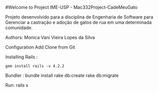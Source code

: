 
#Welcome to Project IME-USP - Mac332Project-CadeMeuGato

Projeto desenvolvido para a disciplina de Engenharia de Software para Gerenciar a castração e adoção de gatos de rua em uma determinada comunidade.

Authors: Monica Vani Vieira Lopes da Silva

Configuration
	Add Clone from Git

Installing Rails :

    gem install rails -v 4.2.2

Bundler :
	bundle install
	rake db:create
	rake db:migrate

Run:
	rails s
